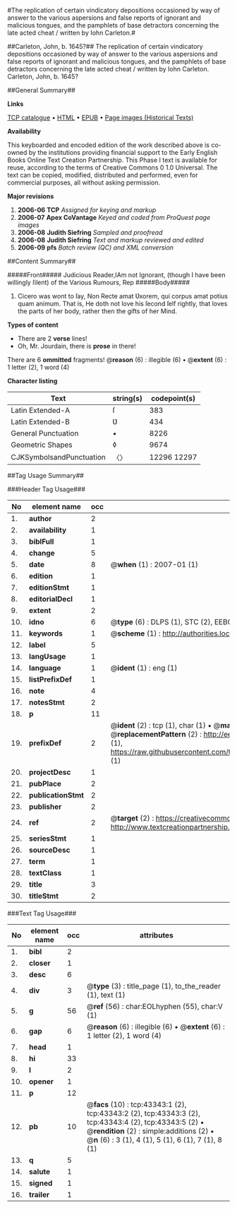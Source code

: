 #The replication of certain vindicatory depositions occasioned by way of answer to the various aspersions and false reports of ignorant and malicious tongues, and the pamphlets of base detractors concerning the late acted cheat / written by Iohn Carleton.#

##Carleton, John, b. 1645?##
The replication of certain vindicatory depositions occasioned by way of answer to the various aspersions and false reports of ignorant and malicious tongues, and the pamphlets of base detractors concerning the late acted cheat / written by Iohn Carleton.
Carleton, John, b. 1645?

##General Summary##

**Links**

[TCP catalogue](http://www.ota.ox.ac.uk/tcp/)  • 
[HTML](http://tei.it.ox.ac.uk/tcp/Texts-HTML/free/A34/A34310.html)  • 
[EPUB](http://tei.it.ox.ac.uk/tcp/Texts-EPUB/free/A34/A34310.epub) • 
[Page images (Historical Texts)](https://data.historicaltexts.jisc.ac.uk/view?pubId=eebo-09506000e&pageId=eebo-09506000e-43343-1)

**Availability**

This keyboarded and encoded edition of the
	       work described above is co-owned by the institutions
	       providing financial support to the Early English Books
	       Online Text Creation Partnership. This Phase I text is
	       available for reuse, according to the terms of Creative
	       Commons 0 1.0 Universal. The text can be copied,
	       modified, distributed and performed, even for
	       commercial purposes, all without asking permission.

**Major revisions**

1. __2006-06__ __TCP__ *Assigned for keying and markup*
1. __2006-07__ __Apex CoVantage__ *Keyed and coded from ProQuest page images*
1. __2006-08__ __Judith Siefring__ *Sampled and proofread*
1. __2006-08__ __Judith Siefring__ *Text and markup reviewed and edited*
1. __2006-09__ __pfs__ *Batch review (QC) and XML conversion*

##Content Summary##

#####Front#####
Judicious Reader,IAm not Ignorant, (though I have been willingly ſilent) of the Various Rumours, Rep
#####Body#####

1. Cicero was wont to ſay, Non Recte amat Ʋxorem, qui corpus amat potius quam animum. That is, He doth not love his ſecond ſelf rightly, that loves the parts of her body, rather then the gifts of her Mind.

**Types of content**

  * There are 2 **verse** lines!
  * Oh, Mr. Jourdain, there is **prose** in there!

There are 6 **ommitted** fragments! 
 @__reason__ (6) : illegible (6)  •  @__extent__ (6) : 1 letter (2), 1 word (4)

**Character listing**


|Text|string(s)|codepoint(s)|
|---|---|---|
|Latin Extended-A|ſ|383|
|Latin Extended-B|Ʋ|434|
|General Punctuation|•|8226|
|Geometric Shapes|◊|9674|
|CJKSymbolsandPunctuation|〈〉|12296 12297|

##Tag Usage Summary##

###Header Tag Usage###

|No|element name|occ|attributes|
|---|---|---|---|
|1.|__author__|2||
|2.|__availability__|1||
|3.|__biblFull__|1||
|4.|__change__|5||
|5.|__date__|8| @__when__ (1) : 2007-01 (1)|
|6.|__edition__|1||
|7.|__editionStmt__|1||
|8.|__editorialDecl__|1||
|9.|__extent__|2||
|10.|__idno__|6| @__type__ (6) : DLPS (1), STC (2), EEBO-CITATION (1), OCLC (1), VID (1)|
|11.|__keywords__|1| @__scheme__ (1) : http://authorities.loc.gov/ (1)|
|12.|__label__|5||
|13.|__langUsage__|1||
|14.|__language__|1| @__ident__ (1) : eng (1)|
|15.|__listPrefixDef__|1||
|16.|__note__|4||
|17.|__notesStmt__|2||
|18.|__p__|11||
|19.|__prefixDef__|2| @__ident__ (2) : tcp (1), char (1)  •  @__matchPattern__ (2) : ([0-9\-]+):([0-9IVX]+) (1), (.+) (1)  •  @__replacementPattern__ (2) : http://eebo.chadwyck.com/downloadtiff?vid=$1&page=$2 (1), https://raw.githubusercontent.com/textcreationpartnership/Texts/master/tcpchars.xml#$1 (1)|
|20.|__projectDesc__|1||
|21.|__pubPlace__|2||
|22.|__publicationStmt__|2||
|23.|__publisher__|2||
|24.|__ref__|2| @__target__ (2) : https://creativecommons.org/publicdomain/zero/1.0/ (1), http://www.textcreationpartnership.org/docs/. (1)|
|25.|__seriesStmt__|1||
|26.|__sourceDesc__|1||
|27.|__term__|1||
|28.|__textClass__|1||
|29.|__title__|3||
|30.|__titleStmt__|2||


###Text Tag Usage###

|No|element name|occ|attributes|
|---|---|---|---|
|1.|__bibl__|2||
|2.|__closer__|1||
|3.|__desc__|6||
|4.|__div__|3| @__type__ (3) : title_page (1), to_the_reader (1), text (1)|
|5.|__g__|56| @__ref__ (56) : char:EOLhyphen (55), char:V (1)|
|6.|__gap__|6| @__reason__ (6) : illegible (6)  •  @__extent__ (6) : 1 letter (2), 1 word (4)|
|7.|__head__|1||
|8.|__hi__|33||
|9.|__l__|2||
|10.|__opener__|1||
|11.|__p__|12||
|12.|__pb__|10| @__facs__ (10) : tcp:43343:1 (2), tcp:43343:2 (2), tcp:43343:3 (2), tcp:43343:4 (2), tcp:43343:5 (2)  •  @__rendition__ (2) : simple:additions (2)  •  @__n__ (6) : 3 (1), 4 (1), 5 (1), 6 (1), 7 (1), 8 (1)|
|13.|__q__|5||
|14.|__salute__|1||
|15.|__signed__|1||
|16.|__trailer__|1||
